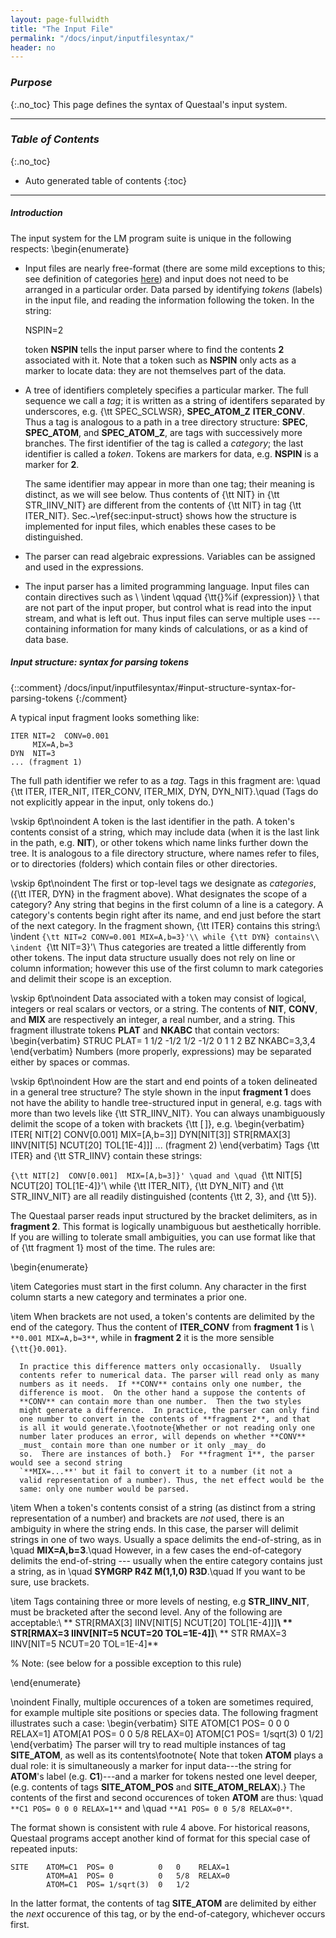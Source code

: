 ```yaml
---
layout: page-fullwidth
title: "The Input File"
permalink: "/docs/input/inputfilesyntax/"
header: no
---
```


### _Purpose_
{:.no_toc}
This page defines the syntax of Questaal's input system.

_____________________________________________________________

### _Table of Contents_
{:.no_toc}
*  Auto generated table of contents
{:toc}  

_____________________________________________________________

##### _Introduction_

The input system for the LM program suite is unique in the following
respects:
\begin{enumerate}

+ Input files are nearly free-format (there are some mild
  exceptions to this; see definition of categories
  [here](/docs/input/inputfilesyntax/#input-structure-syntax-for-parsing-tokens))
  and input does not need to be arranged
  in a particular order.  Data parsed by identifying _tokens_
  (labels) in the input file, and reading the information following the
  token.  In the string:

    
     NSPIN=2

  token **NSPIN** tells the input parser where to find the contents **2**
  associated with it.  Note that a token such as **NSPIN** only acts
  as a marker to locate data: they are not themselves part of the data.

+ A tree of identifiers completely specifies a particular marker.  The
  full sequence we call a _tag_; it is written as a string of
  identifers separated by underscores, e.g. {\tt SPEC\_SCLWSR},
  **SPEC\_ATOM\_Z**  **ITER\_CONV**.  Thus a tag is analogous to a
  path in a tree directory structure: **SPEC**, **SPEC\_ATOM**,
  and **SPEC\_ATOM\_Z**, are tags with successively more
  branches.  The first identifier of the tag is called a _category_;
  the last identifier is called a _token_.
  Tokens are markers for data, e.g. **NSPIN** is a marker for **2**.

  The same identifier may appear in more than one tag; their meaning is
  distinct, as we will see below.  Thus contents of {\tt NIT} in
  {\tt STR\_IINV\_NIT} are different from the contents of {\tt
  NIT} in tag {\tt ITER\_NIT}.  Sec.~\ref{sec:input-struct} shows
  how the structure is implemented for input files, which enables these
  cases to be distinguished.

+ The parser can read algebraic expressions. Variables can be assigned
  and used in the expressions.

+ The input parser has a limited programming language.  Input files can
  contain directives such as \\
    \indent \qquad {\tt{}\%if (expression)} \\
  that are not part of the input proper, but control what is read into
  the input stream, and what is left out.  Thus input files can serve
  multiple uses --- containing information for many kinds of
  calculations, or as a kind of data base.


##### _Input structure: syntax for parsing tokens_
{::comment}
/docs/input/inputfilesyntax/#input-structure-syntax-for-parsing-tokens
{:/comment}

A typical input fragment looks something like:

	ITER NIT=2  CONV=0.001
	     MIX=A,b=3
	DYN  NIT=3
	... (fragment 1)

The full path identifier we refer to as a _tag_.  Tags in this
fragment are: \quad {\tt ITER, ITER\_NIT, ITER\_CONV, ITER\_MIX, DYN,
DYN\_NIT}.\quad (Tags do not explicitly appear in the input, only
tokens do.)

\vskip 6pt\noindent A token is the last identifier in the path.  A token's contents
consist of a string, which may include data (when it is the last link in
the path, e.g. **NIT**), or other tokens which name links
further down the tree.
It is analogous to a file directory structure, where names refer to
files, or to directories (folders) which contain files or other directories.  

\vskip 6pt\noindent The first or top-level tags we designate as
_categories_, ({\tt ITER, DYN} in the fragment above). 
What designates the scope of a category?  Any string that begins in the
first column of a line is a category.  A category's contents begin right
after its name, and end just before the start of the next category.
In the fragment shown,
{\tt ITER} contains this string:\\
\indent `{\tt NIT=2 CONV=0.001 MIX=A,b=3}'\\
while {\tt DYN} contains\\
\indent `{\tt NIT=3}'\\
Thus categories are treated a little differently from other tokens.  The
input data structure usually does not rely on line or column information;
however this use of the first column to mark categories and delimit their
scope is an exception.

\vskip 6pt\noindent Data associated with a token may consist of logical, integers or
real scalars or vectors, or a string. The contents of **NIT**,
**CONV**, and **MIX** are respectively an integer, a real number, and
a string.  This fragment illustrate tokens **PLAT** and **NKABC** that
contain vectors:
\begin{verbatim}
STRUC  PLAT= 1 1/2 -1/2    1/2 -1/2 0   1 1 2
BZ     NKABC=3,3,4
\end{verbatim}
Numbers (more properly, expressions) may be separated either by spaces or
commas.

\vskip 6pt\noindent How are the start and end points of a token delineated
in a general tree structure?  The style shown in the input **fragment 1** does
not have the ability to handle tree-structured input in general, e.g.
tags with more than two levels like {\tt STR\_IINV\_NIT}.  You can
always unambiguously delimit the scope of a token with brackets {\tt
[$\,$]}, e.g.
\begin{verbatim}
ITER[ NIT[2]  CONV[0.001]  MIX=[A,b=3]]
DYN[NIT[3]]
STR[RMAX[3] IINV[NIT[5] NCUT[20] TOL[1E-4]]]
... (fragment 2)
\end{verbatim}
Tags {\tt ITER} and {\tt STR\_IINV} contain these strings:

`{\tt NIT[2]  CONV[0.001]  MIX=[A,b=3]}' \quad and \quad `{\tt NIT[5] NCUT[20] TOL[1E-4]}'\\
while {\tt ITER\_NIT}, {\tt DYN\_NIT} and {\tt
STR\_IINV\_NIT} are all readily distinguished (contents {\tt 2, 3}, and
{\tt 5}).

The Questaal parser reads input structured by the bracket delimiters, as in
**fragment 2**.  This format is logically unambiguous but aesthetically horrible.
If you are willing to tolerate small ambiguities, you can use format like
that of {\tt fragment 1} most of the time.  The rules are:

\begin{enumerate}

\item Categories must start in the first column.  Any character in the
      first column starts a new category and terminates a prior one.

\item When brackets are not used, a token's contents are delimited by the
      end of the category.  Thus the content of **ITER\_CONV** from
      **fragment 1** is \ `**0.001 MIX=A,b=3**`, while in
      **fragment 2** it is the more sensible `{\tt{}0.001}`.

      In practice this difference matters only occasionally.  Usually
      contents refer to numerical data. The parser will read only as many
      numbers as it needs.  If **CONV** contains only one number, the
      difference is moot.  On the other hand a suppose the contents of
      **CONV** can contain more than one number.  Then the two styles
      might generate a difference.  In practice, the parser can only find
      one number to convert in the contents of **fragment 2**, and that
      is all it would generate.\footnote{Whether or not reading only one
      number later produces an error, will depends on whether **CONV**
      _must_ contain more than one number or it only _may_ do
      so.  There are instances of both.}  For **fragment 1**, the parser would see a second string
      `**MIX=...**' but it fail to convert it to a number (it not a
      valid representation of a number). Thus, the net effect would be the
      same: only one number would be parsed.

\item When a token's contents consist of a string (as distinct from a
      string representation of a number) and brackets are _not_ used,
      there is an ambiguity in where the string ends.  In this case, the
      parser will delimit strings in one of two ways.  Usually a space
      delimits the end-of-string, as in \quad **MIX=A,b=3**.\quad
      However, in a few cases the end-of-category delimits the
      end-of-string --- usually when the entire category contains just a
      string, as in \quad **SYMGRP R4Z M(1,1,0) R3D**.\quad If
      you want to be sure, use brackets.

\item Tags containing three or more levels of nesting, e.g **STR\_IINV\_NIT**,
      must be bracketed after the second level.  Any of the following
      are acceptable:\\
      ** STR[RMAX[3] IINV[NIT[5] NCUT[20] TOL[1E-4]]]**\\
      ** STR[RMAX=3 IINV[NIT=5 NCUT=20 TOL=1E-4]]**\\
      ** STR RMAX=3 IINV[NIT=5 NCUT=20 TOL=1E-4]**

%      Note: (see below for a possible exception to this rule)

\end{enumerate}

\noindent
Finally, multiple occurences of a token are sometimes required, for example
multiple site positions or species data.  The following fragment
illustrates such a case:
\begin{verbatim}
SITE   ATOM[C1  POS= 0          0   0    RELAX=1]
       ATOM[A1  POS= 0          0   5/8  RELAX=0]
       ATOM[C1  POS= 1/sqrt(3)  0   1/2]
\end{verbatim}
The parser will try to read multiple instances of tag **SITE\_ATOM**, as
well as its contents\footnote{ Note that token **ATOM** plays a dual
role: it is simultaneously a marker for input data---the string for
**ATOM**'s label (e.g. **C1**)---and a marker for tokens nested
one level deeper, (e.g. contents of tags **SITE\_ATOM\_POS** and
**SITE\_ATOM\_RELAX**).}  The contents of the first and second occurences
of token **ATOM** are thus: \quad `**C1 POS= 0 0 0 RELAX=1**`
and \quad `**A1 POS= 0 0 5/8 RELAX=0**`.

The format shown is consistent with rule 4 above.  For historical reasons,
Questaal programs accept another kind of format for this special case of repeated inputs:

    SITE    ATOM=C1  POS= 0          0   0    RELAX=1
            ATOM=A1  POS= 0          0   5/8  RELAX=0
            ATOM=C1  POS= 1/sqrt(3)  0   1/2

In the latter format, the contents of tag **SITE\_ATOM** are delimited
by either the _next_ occurence of this tag, or by the end-of-category,
whichever occurs first. 


